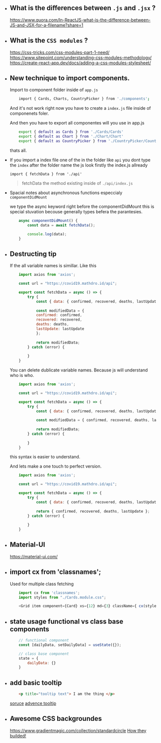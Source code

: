 - ## What is the differences between `.js` and `.jsx` ? 

    https://www.quora.com/In-ReactJS-what-is-the-difference-between-JS-and-JSX-for-a-filename?share=1

- ## What is the `CSS modules` ?   

    https://css-tricks.com/css-modules-part-1-need/     
    https://www.sitepoint.com/understanding-css-modules-methodology/
    https://create-react-app.dev/docs/adding-a-css-modules-stylesheet/

- ## New technique to import components.

    Import to component folder inside of `app.js`
    ```bash
        import { Cards, Charts, CountryPicker } from './components';
    ```

    And it's not work right now you have to create a `index.js` file inside of componenets foler.

    And then you have to export all componentes will you use in app.js 

    ```bash
        export { default as Cards } from './Cards/Cards'
        export { default as Chart } from './Chart/Chart'
        export { default as CountryPicker } from './CountryPicker/CountryPicker'
    ```

    thats all. 

- If you import a index file one of the in the folder like `api` you dont type the `index` after the folder name the js look firstly the index.js allready

    `import { fetchData } from './api'` 

    > fetchData the method existing inside of `./api/index.js`


- Spacial notes about asynchronous functions especcialy `componentDidMount`

    we type the async keyword right before the componentDidMount this is special stuvation becouse generally types befera the parantesies.   

    ```javascript
        async componentDidMount() {
            const data = await fetchData();

            console.log(data);
        }
    ```

- ## Destructing tip

    If the all variable names is simillar. Like this 

    ```js
        import axios from 'axios';

        const url = "https://covid19.mathdro.id/api";

        export const fetchData = async () => {
            try {
                const { data: { confirmed, recovered, deaths, lastUpdate } } = await axios.get(url);
                
                const modifiedData = {
                confirmed: confirmed,
                recovered: recovered,
                deaths: deaths,
                lastUpdate: lastUpdate
                };
                
                return modifiedData;
            } catch (error) {
                
            }
        }
    ```

    You can delete dublicate variable names. Because js will understand who is who.

    ```js
        import axios from 'axios';

        const url = "https://covid19.mathdro.id/api";

        export const fetchData = async () => {
            try {
                const { data: { confirmed, recovered, deaths, lastUpdate } } = await axios.get(url);
                
                const modifiedData = { confirmed, recovered, deaths, lastUpdate };
                
                return modifiedData;
            } catch (error) {
                
            }
        }
    ```
        
    this syntax is easier to understand.

    And lets make a one touch to perfect version.

    ```js
        import axios from 'axios';

        const url = "https://covid19.mathdro.id/api";

        export const fetchData = async () => {
            try {
                const { data: { confirmed, recovered, deaths, lastUpdate } } = await axios.get(url);
                
                return { confirmed, recovered, deaths, lastUpdate };
            } catch (error) {
                
            }
        }
    ```

- ## Material-UI
    https://material-ui.com/

- ## import cx from 'classnames';

    Used for multiple class fetching

    ```js
        import cx from 'classnames';
        import styles from "./Cards.module.css";

        <Grid item component={Card} xs={12} md={3} className={ cx(styles.card, styles.infected) }>
    ```

- ## state usage functional vs class base components

    ```js
        // functional component
        const [dailyData, setDailyData] = useState({});

        // class base component
        state = {
            dailyData: {}
        }
    ```

- ## add basic tooltip

    ```html
        <p title="tooltip text"> I am the thing </p>
    ```

    [soruce](http://www.javascriptkit.com/howto/toolmsg.shtml)
    [advence tooltip](http://jsfiddle.net/8nnwytbL/)

- ## Awesome CSS backgroundes
    https://www.gradientmagic.com/collection/standardcircle
    [How they builded!](https://www.youtube.com/watch?v=muE2B0Zylbw)